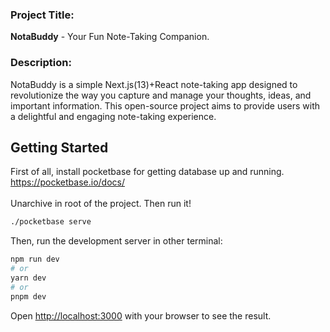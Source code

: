 ### Project Title:
**NotaBuddy** - Your Fun Note-Taking Companion.

### Description:

NotaBuddy is a simple Next.js(13)+React note-taking app designed to revolutionize the way you capture and manage your
thoughts, ideas, and important information. This open-source project aims to provide users with a delightful and
engaging note-taking experience.

## Getting Started

First of all, install pocketbase for getting database up and running. https://pocketbase.io/docs/ <br/><br/>
Unarchive in root of the project. Then run it!

```bash
./pocketbase serve
```

Then, run the development server in other terminal:

```bash
npm run dev
# or
yarn dev
# or
pnpm dev
```

Open [http://localhost:3000](http://localhost:3000) with your browser to see the result.